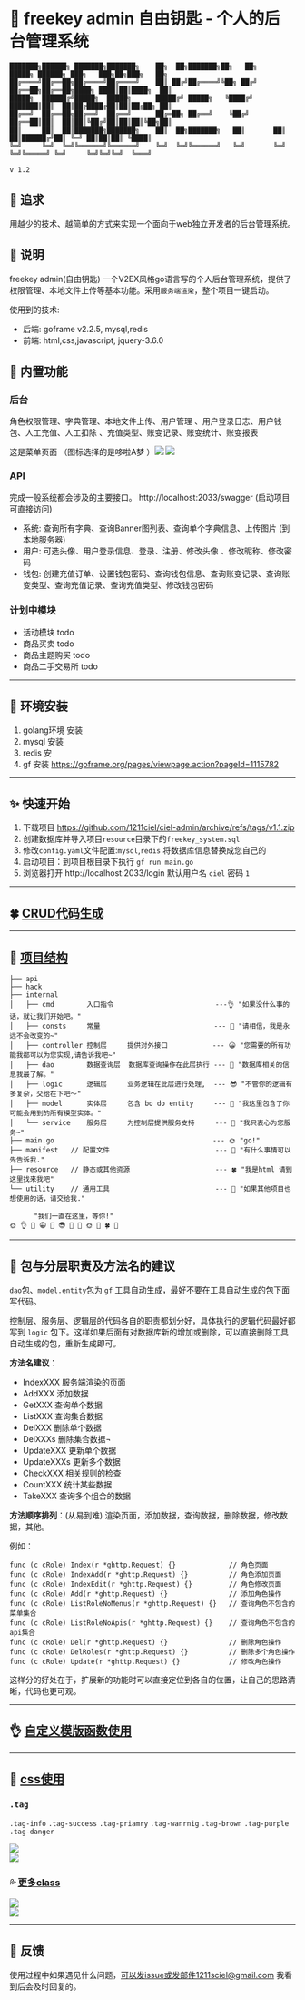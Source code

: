 # 🍉 freekey admin 自由钥匙 - 个人的后台管理系统

```
███████╗██████╗ ███████╗███████╗    ██╗  ██╗███████╗██╗   ██╗     █████╗ ██████╗ ███╗   ███╗██╗███╗   ██╗
██╔════╝██╔══██╗██╔════╝██╔════╝    ██║ ██╔╝██╔════╝╚██╗ ██╔╝    ██╔══██╗██╔══██╗████╗ ████║██║████╗  ██║
█████╗  ██████╔╝█████╗  █████╗      █████╔╝ █████╗   ╚████╔╝     ███████║██║  ██║██╔████╔██║██║██╔██╗ ██║
██╔══╝  ██╔══██╗██╔══╝  ██╔══╝      ██╔═██╗ ██╔══╝    ╚██╔╝      ██╔══██║██║  ██║██║╚██╔╝██║██║██║╚██╗██║
██║     ██║  ██║███████╗███████╗    ██║  ██╗███████╗   ██║       ██║  ██║██████╔╝██║ ╚═╝ ██║██║██║ ╚████║
╚═╝     ╚═╝  ╚═╝╚══════╝╚══════╝    ╚═╝  ╚═╝╚══════╝   ╚═╝       ╚═╝  ╚═╝╚═════╝ ╚═╝     ╚═╝╚═╝╚═╝  ╚═══╝

v 1.2
```

## 🍓 追求

用越少的技术、越简单的方式来实现一个面向于web独立开发者的后台管理系统。

## 🍌 说明

freekey admin(自由钥匙) 一个V2EX风格go语言写的个人后台管理系统，提供了权限管理、本地文件上传等基本功能。采用`服务端渲染`，整个项目一键启动。

使用到的技术:

- 后端: goframe v2.2.5, mysql,redis
- 前端: html,css,javascript, jquery-3.6.0

## 🍒 内置功能

### 后台

角色权限管理、字典管理、本地文件上传、用户管理 、用户登录日志、用户钱包、人工充值、人工扣除 、充值类型、账变记录、账变统计、账变报表

这是菜单页面 （图标选择的是哆啦A梦 ）![](./documents/home1.png) ![](./documents/home2.png)

### API

完成一般系统都会涉及的主要接口。 http://localhost:2033/swagger (启动项目可直接访问)

- 系统: 查询所有字典、查询Banner图列表、查询单个字典信息、上传图片 (到本地服务器)
- 用户: 可选头像、用户登录信息、登录、注册、修改头像 、修改昵称、修改密码
- 钱包: 创建充值订单、设置钱包密码、查询钱包信息、查询账变记录、查询账变类型、查询充值记录、查询充值类型、修改钱包密码

### 计划中模块

- 活动模块 todo
- 商品买卖 todo
- 商品主题购买 todo
- 商品二手交易所 todo

---

## 🌸 环境安装

1. golang环境 安装
2. mysql 安装
3. redis 安
4. gf 安装  https://goframe.org/pages/viewpage.action?pageId=1115782

--- 

## ✨️ 快速开始

1. 下载项目 https://github.com/1211ciel/ciel-admin/archive/refs/tags/v1.1.zip
2. 创建数据库并导入项目`resource`目录下的`freekey_system.sql`
3. 修改`config.yaml`文件配置:`mysql`,`redis` 将数据库信息替换成您自己的
4. 启动项目：到项目根目录下执行 `gf run main.go`
5. 浏览器打开 http://localhost:2033/login  默认用户名 `ciel` 密码 `1`

--- 

## 🍀 [CRUD代码生成](https://github.com/1211ciel/ciel-admin/blob/master/documents/gen.md)

--- 

## 🌴 [项目结构](https://goframe.org/pages/viewpage.action?pageId=30740166)

```text
├── api
├── hack
├── internal   
│   ├── cmd        入口指令                         ---👌 "如果没什么事的话，就让我们开始吧。"
│   ├── consts     常量                            --- 🙂 "请相信，我是永远不会改变的~"
│   ├── controller 控制层     提供对外接口           --- 😀 "您需要的所有功能我都可以为您实现,请告诉我吧~"
│   ├── dao        数据查询层  数据库查询操作在此层执行 --- 🤪 "数据库相关的信息我最了解。"
│   ├── logic      逻辑层     业务逻辑在此层进行处理,  --- 😎 "不管你的逻辑有多复杂，交给在下吧～"
│   ├── model      实体层     包含 bo do entity     --- 🤗 "我这里包含了你可能会用到的所有模型实体。"
│   └── service    服务层     为控制层提供服务支持     --- 🙂 "我只衷心为您服务~"
├── main.go                                       --- 🌞 "go!"
├── manifest   // 配置文件                          --- 🌼 "有什么事情可以先告诉我."
├── resource   // 静态或其他资源                     --- 🍀 "我是html 请到这里找来我吧"
└── utility    // 通用工具                          --- 🐶 "如果其他项目也想使用的话，请交给我."

      "我们一直在这里，等你!"
🌞 👌 🙂 😀 🤪 😎 🤗 🙂 🌞 🌼 🍀 🐶  
```

--- 

## 🌼 包与分层职责及方法名的建议

`dao`包、`model.entity`包为 `gf` 工具自动生成，最好不要在工具自动生成的包下面写代码。

控制层、服务层、逻辑层的代码各自的职责都划分好，具体执行的逻辑代码最好都写到 `logic` 包下。这样如果后面有对数据库新的增加或删除，可以直接删除工具自动生成的包，重新生成即可。

**方法名建议**：

- IndexXXX 服务端渲染的页面
- AddXXX 添加数据
- GetXXX 查询单个数据
- ListXXX 查询集合数据
- DelXXX 删除单个数据
- DelXXXs 删除集合数据¬
- UpdateXXX 更新单个数据
- UpdateXXXs 更新多个数据
- CheckXXX 相关规则的检查
- CountXXX 统计某些数据
- TakeXXX 查询多个组合的数据

**方法顺序排列**：(从易到难) 渲染页面，添加数据，查询数据，删除数据，修改数据，其他。

例如：

```text
func (c cRole) Index(r *ghttp.Request) {}             // 角色页面
func (c cRole) IndexAdd(r *ghttp.Request) {}          // 角色添加页面
func (c cRole) IndexEdit(r *ghttp.Request) {}         // 角色修改页面
func (c cRole) Add(r *ghttp.Request) {}               // 添加角色操作
func (c cRole) ListRoleNoMenus(r *ghttp.Request) {}   // 查询角色不包含的菜单集合
func (c cRole) ListRoleNoApis(r *ghttp.Request) {}    // 查询角色不包含的api集合
func (c cRole) Del(r *ghttp.Request) {}               // 删除角色操作
func (c cRole) DelRoles(r *ghttp.Request) {}          // 删除多个角色操作
func (c cRole) Update(r *ghttp.Request) {}            // 修改角色操作
```

这样分的好处在于，扩展新的功能时可以直接定位到各自的位置，让自己的思路清晰，代码也更可观。

---

## 👌 [自定义模版函数使用](./documents/template.md)

---

## 🌈 [css使用]()

### `.tag`

`.tag-info` `.tag-success` `.tag-priamry` `.tag-wanrnig` `.tag-brown` `.tag-purple` `.tag-danger`

![](./documents/tag.png) <br> ![](./documents/tag2.png)

### 💦 [更多class](https://github.com/1211ciel/ciel-admin/blob/master/documents/class.md)

![](./documents/class1.png) <br>
![](./documents/class2.png)

--- 

## 🥵 反馈

使用过程中如果遇见什么问题，可以发issue或发邮件1211sciel@gmail.com 我看到后会及时回复的。
